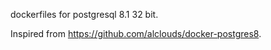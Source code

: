 dockerfiles for postgresql 8.1 32 bit.

Inspired from https://github.com/alclouds/docker-postgres8.
